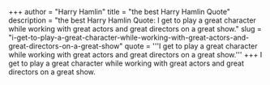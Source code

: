 +++
author = "Harry Hamlin"
title = "the best Harry Hamlin Quote"
description = "the best Harry Hamlin Quote: I get to play a great character while working with great actors and great directors on a great show."
slug = "i-get-to-play-a-great-character-while-working-with-great-actors-and-great-directors-on-a-great-show"
quote = '''I get to play a great character while working with great actors and great directors on a great show.'''
+++
I get to play a great character while working with great actors and great directors on a great show.
